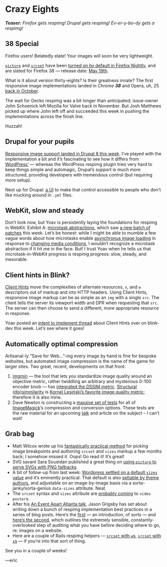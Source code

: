 # Crazy Eights

***Teaser:** Firefox gets respimg! Drupal gets respimg! Ev-er-y-bo-dy gets a respimg!*

## 38 Special

Firefox users! Belatedly elate! Your images will soon be very lightweight.

[`picture`](https://bugzilla.mozilla.org/show_bug.cgi?id=1017875) and [`srcset`](https://bugzilla.mozilla.org/show_bug.cgi?id=1018389) have been [turned on by default in Firefox Nightly](https://twitter.com/FirefoxNightly/status/567870148763209728), and are slated for Firefox 38 — release date: [May 19th](http://release.mozilla.org/planning/2015/01/13/release-schedule.html).


What is it about version thirty-eights? Is their greatness innate? The first responsive image implementations landed in *Chrome **38*** and Opera, uh, 25 [back in October](http://us8.campaign-archive2.com/?u=c988d9ca55d5d09e73a7dc993&id=58a0665da3&e=[UNIQID]).

The wait for Gecko respimg was a bit longer than anticipated; issue-owner John Schoenick left Mozilla for Valve back in November. But Josh Matthews picked up where John left off and succeeded this week in pushing the implementations across the finish line.

Huzzah!

## Drupal for your pupils

[Responsive image support landed in Drupal 8 this week](https://www.drupal.org/node/2260061). I’ve played with the implementation a bit and it’s fascinating to see how it differs from [WordPress’](https://wordpress.org/plugins/ricg-responsive-images/) — whereas the WordPress respimg plugin tries very hard to keep things simple and automagic, Drupal’s support is much more structured, providing developers with tremendous control (but requiring more setup).

Next up for Drupal: [a UI](https://www.drupal.org/node/2334387) to make that control accessible to people who don’t like mucking around in `.yml` files.

## WebKit, slow and steady

Don’t look now, but Yoav is persistently laying the foundations for respimg in WebKit. Exhibit A: [microtask abstractions](https://html.spec.whatwg.org/multipage/webappapis.html#microtask), which saw [a new batch of patches](https://bugs.webkit.org/show_bug.cgi?id=137496) this week. Let’s be honest: while I might be able to mumble a few vague words about how microtasks enable [asynchronus image loading](https://bugs.webkit.org/show_bug.cgi?id=134488) in response to [changing media conditions](https://github.com/ResponsiveImagesCG/newsletters/blob/master/RICG-newsletter-2014-07-11.md#responsive-elements-in-blink--complete-picture-implementation-imminent), I wouldn’t recognize a microtask abstraction if it hit me in the face. But! I trust Yoav when he tells us that microtask-in-WebKit progress is respimg progress: slow, steady, and inexorable.

## Client hints in Blink?

[Client Hints](https://github.com/igrigorik/http-client-hints) move the complexities of alternate resources, `x`, and `w` descriptors out of markup and into HTTP headers. Using Client Hints, responsive image markup can be as simple as an `img` with a single `src`. The client tells the server its viewport width and DPR when requesting that `src`. The server can then choose to send a different, more appropriate resource in response.

Yoav posted an [intent to implement thread](https://groups.google.com/a/chromium.org/forum/#!msg/blink-dev/vOgv-TqefsA/o_fEsy8RFcwJ) about Client Hints over on blink-dev this week. Let’s see where it goes!

## Automatically optimal compression

Artisanal-ly “Save for Web…”-ing every image by hand is fine for bespoke websites, but automated image compression is the name of the game for larger sites. Two great, recent, developments on that front:

1. [imgmin](https://github.com/rflynn/imgmin) — the tool that lets you standardize image quality around an objective metric, rather twiddling an arbitrary and mysterious 0-100 encoder knob — has [integrated the <abbr title="structural dissimilarity">DSSIM</abbr> metric](https://github.com/rflynn/imgmin/pull/43). [Structural (dis)simmilarity](http://en.wikipedia.org/wiki/Structural_similarity) is [Kornel Lesiński’s favorite image quality metric](https://github.com/rflynn/imgmin/issues/30); therefore it is also mine.
2. Dave Newton is constructing a [massive set of tests](https://github.com/nwtn/image-resize-tests) for all of [ImageMagick](http://www.imagemagick.org/)’s compression and conversion options. These tests are the raw material for an upcoming [talk](http://www.meetup.com/Toronto-Web-Performance-Group/events/220287399/) and article on the subject – I can’t wait!


## Grab bag

- Matt Wilcox wrote up his [fantastically practical method](https://mattwilcox.net/web-development/keeping-srcset-and-sizes-under-control) for picking image breakpoints and authoring `srcset` and `sizes` markup a few months back; I somehow missed it. Oops! Go read it! It’s great!
- SVG savant Sara Soueidan published a great thing on [using `picture` to serve SVGs with PNG fallbacks](http://sarasoueidan.com/blog/svg-picture/).
- A bit of follow-up from last week: [Wordpress settled on a default `sizes` value](ResponsiveImagesCG/wp-tevko-responsive-images#51) and it’s eminently practical. That default is also [settable by theme authors](ResponsiveImagesCG/wp-tevko-responsive-images#30), and adjustable on an image-by-image basis via a sorta-janky/sorta-genius `data-sizes` attribute. Neat.
- The `srcset` syntax and `sizes` attribute are [probably coming](https://github.com/ResponsiveImagesCG/picture-element/issues/258) to `video` `poster`s. 
- After his [An Event Apart Atlanta talk](http://hookedoncode.com/responsive-images-are-here-now-what-by-jason-grigsby-notes-from-an-event-apart-talk/), Jason Grigsby has set about writing down a bunch of respimg implementation best practices in a series of blog posts. Here’s the [first](http://blog.cloudfour.com/responsive-images-are-here-now-what/) — an introduction, of sorts — and [here’s the second](http://blog.cloudfour.com/responsive-images-audits/), which outlines the extremely sensible, constantly-overlooked step of auditing what you have before deciding where to go, re: images on a website.
- Here are a couple of Rails respimg helpers — [`srcset` with `w`s](https://gist.github.com/mrreynolds/4fc71c8d09646567111f), [`srcset` with `x`s](https://gist.github.com/henrik/2ddcc6ab8c66e7c49305) — if you’re into that sort of thing.

See you in a couple of weeks!

—eric

